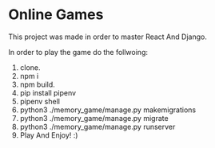 # Online Games

This project was made in order to master React And Django.

In order to play the game do the follwoing:

1. clone.
2. npm i
3. npm build.
4. pip install pipenv
5. pipenv shell
6. python3 ./memory_game/manage.py makemigrations
7. python3 ./memory_game/manage.py migrate
7. python3 ./memory_game/manage.py runserver
8. Play And Enjoy! :)

